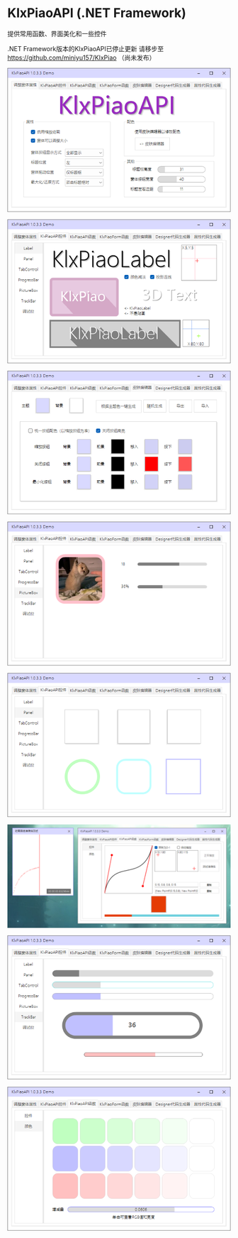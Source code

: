 # KlxPiaoAPI (.NET Framework)
提供常用函数、界面美化和一些控件

.NET Framework版本的KlxPiaoAPI已停止更新
请移步至 https://github.com/miniyu157/KlxPiao （尚未发布）

![home][1]


![label][2]


![themeedit][3]


![picturebox][4]


![panel][5]


![control][6]


![trackbar][7]


![color][8]

  [1]: https://github.com/miniyu157/KlxPiaoAPI/blob/main/screenshot/home.png
  [2]: https://github.com/miniyu157/KlxPiaoAPI/blob/main/screenshot/label.png
  [3]: https://github.com/miniyu157/KlxPiaoAPI/blob/main/screenshot/themeedit.png
  [4]: https://github.com/miniyu157/KlxPiaoAPI/blob/main/screenshot/picturebox.png
  [5]: https://github.com/miniyu157/KlxPiaoAPI/blob/main/screenshot/panel.png
  [6]: https://github.com/miniyu157/KlxPiaoAPI/blob/main/screenshot/control.png
  [7]: https://github.com/miniyu157/KlxPiaoAPI/blob/main/screenshot/trackbar.png
  [8]: https://github.com/miniyu157/KlxPiaoAPI/blob/main/screenshot/color.png

